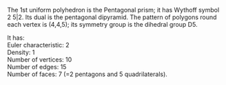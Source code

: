 The 1st uniform polyhedron is the Pentagonal prism; it has Wythoff
symbol 2 5|2. Its dual is the pentagonal dipyramid. The pattern of
polygons round each vertex is (4,4,5); its symmetry group is the
dihedral group D5.

It has:\
 Euler characteristic: 2\
 Density: 1\
 Number of vertices: 10\
 Number of edges: 15\
 Number of faces: 7 (=2 pentagons and 5 quadrilaterals).
